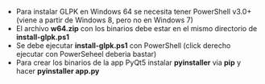 -   Para instalar GLPK en Windows 64 se necesita tener PowerShell v3.0+ (viene a partir de Windows 8, pero no en Windows 7)
-   El archivo **w64.zip** con los binarios debe estar en el mismo directorio de **install-glpk.ps1**
-   Se debe ejecutar **install-glpk.ps1** con PowerShell (click derecho ejecutar con PowerSeheel deberia bastar)
-   Para crear los binarios de la app PyQt5 instalar **pyinstaller** via **pip** y hacer **pyinstaller app.py**